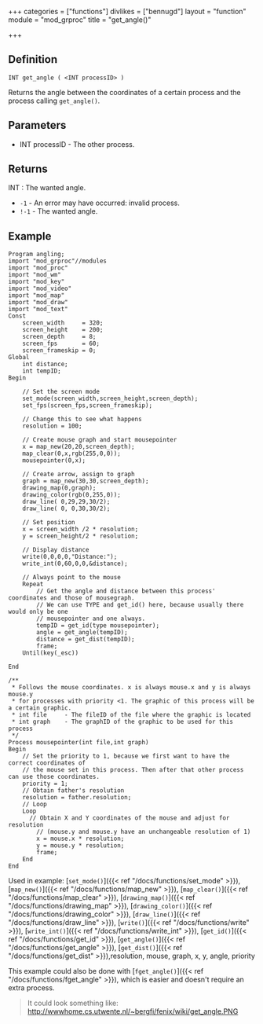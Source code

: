 +++
categories = ["functions"]
divlikes = ["bennugd"]
layout = "function"
module = "mod_grproc"
title = "get_angle()"

+++

## Definition

    INT get_angle ( <INT processID> )

Returns the angle between the coordinates of a certain process and the process calling `get_angle()`.

## Parameters

- INT processID - The other process.

## Returns

INT : The wanted angle.

- `-1` - An error may have occurred: invalid process.
- `!-1` - The wanted angle.

## Example

```
Program angling;
import "mod_grproc"//modules
import "mod_proc"
import "mod_wm"
import "mod_key"
import "mod_video"
import "mod_map"
import "mod_draw"
import "mod_text"
Const
    screen_width     = 320;
    screen_height    = 200;
    screen_depth     = 8;
    screen_fps       = 60;
    screen_frameskip = 0;
Global
    int distance;
    int tempID;
Begin

    // Set the screen mode
    set_mode(screen_width,screen_height,screen_depth);
    set_fps(screen_fps,screen_frameskip);

    // Change this to see what happens
    resolution = 100;

    // Create mouse graph and start mousepointer
    x = map_new(20,20,screen_depth);
    map_clear(0,x,rgb(255,0,0));
    mousepointer(0,x);

    // Create arrow, assign to graph
    graph = map_new(30,30,screen_depth);
    drawing_map(0,graph);
    drawing_color(rgb(0,255,0));
    draw_line( 0,29,29,30/2);
    draw_line( 0, 0,30,30/2);

    // Set position
    x = screen_width /2 * resolution;
    y = screen_height/2 * resolution;

    // Display distance
    write(0,0,0,0,"Distance:");
    write_int(0,60,0,0,&distance);

    // Always point to the mouse
    Repeat
        // Get the angle and distance between this process' coordinates and those of mousegraph.
        // We can use TYPE and get_id() here, because usually there would only be one
        // mousepointer and one always.
        tempID = get_id(type mousepointer);
        angle = get_angle(tempID);
        distance = get_dist(tempID);
        frame;
    Until(key(_esc))

End

/**
 * Follows the mouse coordinates. x is always mouse.x and y is always mouse.y
 * for processes with priority <1. The graphic of this process will be a certain graphic.
 * int file     - The fileID of the file where the graphic is located
 * int graph    - The graphID of the graphic to be used for this process
 */
Process mousepointer(int file,int graph)
Begin
    // Set the priority to 1, because we first want to have the correct coordinates of
    // the mouse set in this process. Then after that other process can use those coordinates.
    priority = 1;
    // Obtain father's resolution
    resolution = father.resolution;
    // Loop
    Loop
      // Obtain X and Y coordinates of the mouse and adjust for resolution
        // (mouse.y and mouse.y have an unchangeable resolution of 1)
        x = mouse.x * resolution;
        y = mouse.y * resolution;
        frame;
    End
End
```

Used in example: [`set_mode()`]({{< ref "/docs/functions/set_mode" >}}), [`map_new()`]({{< ref "/docs/functions/map_new" >}}), [`map_clear()`]({{< ref "/docs/functions/map_clear" >}}), [`drawing_map()`]({{< ref "/docs/functions/drawing_map" >}}), [`drawing_color()`]({{< ref "/docs/functions/drawing_color" >}}), [`draw_line()`]({{< ref "/docs/functions/draw_line" >}}), [`write()`]({{< ref "/docs/functions/write" >}}), [`write_int()`]({{< ref "/docs/functions/write_int" >}}), [`get_id()`]({{< ref "/docs/functions/get_id" >}}), [`get_angle()`]({{< ref "/docs/functions/get_angle" >}}), [`get_dist()`]({{< ref "/docs/functions/get_dist" >}}),resolution, mouse, graph, x, y, angle, priority

This example could also be done with [`fget_angle()`]({{< ref "/docs/functions/fget_angle" >}}), which is easier and doesn't require an extra process.

> It could look something like: http://wwwhome.cs.utwente.nl/~bergfi/fenix/wiki/get_angle.PNG

